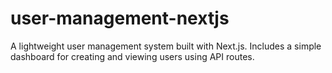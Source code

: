 # user-management-nextjs
A lightweight user management system built with Next.js. Includes a simple dashboard for creating and viewing users using API routes.
